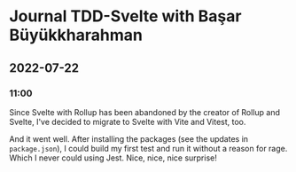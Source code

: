 # Journal TDD-Svelte with Başar Büyükkharahman


## 2022-07-22

### 11:00

Since Svelte with Rollup has been abandoned by the creator of Rollup and Svelte,
I've decided to migrate to Svelte with Vite and Vitest, too.

And it went well. After installing the packages (see the updates in `package.json`),
I could build my first test and run it without a reason for rage. Which I never
could using Jest. Nice, nice, nice surprise!




